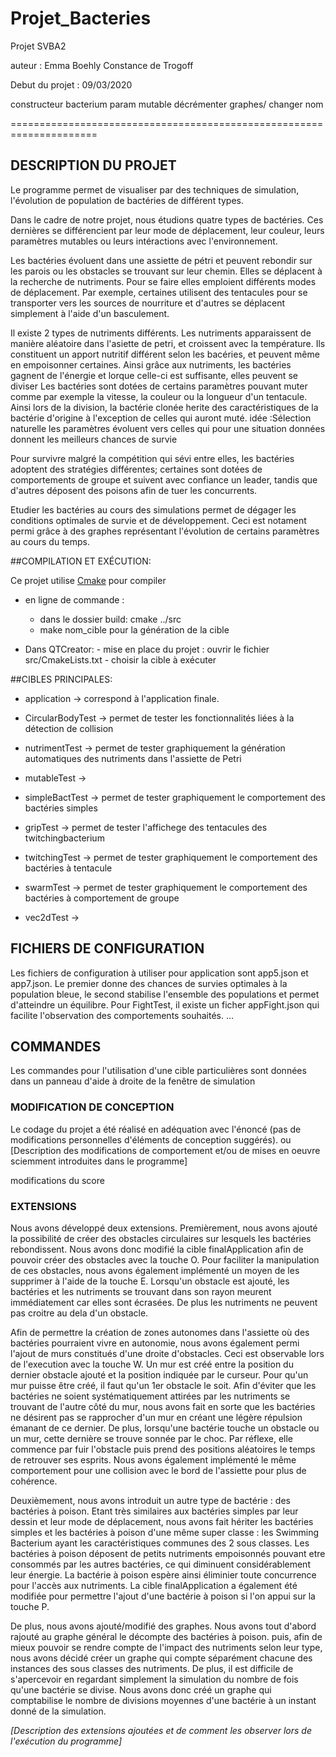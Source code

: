 # Projet_Bacteries
Projet SVBA2

auteur : Emma Boehly Constance de Trogoff

Debut du projet : 09/03/2020

constructeur bacterium param mutable
décrémenter graphes/ changer nom

=====================================================================
## DESCRIPTION DU PROJET
Le programme permet de visualiser par des techniques de simulation, l'évolution de population de bactéries de différent types.

Dans le cadre de notre projet, nous étudions quatre types de bactéries.
Ces dernières se différencient par leur mode de déplacement, leur couleur, leurs paramètres mutables ou leurs intéractions avec l'environnement.

Les bactéries évoluent dans une assiette de pétri et peuvent rebondir sur les parois ou les obstacles se trouvant sur leur chemin.
Elles se déplacent à la recherche de nutriments. Pour se faire elles emploient différents modes de déplacement.
Par exemple, certaines utilisent des tentacules pour se transporter vers les sources de nourriture et d'autres se
déplacent simplement à l'aide d'un basculement.

Il existe 2 types de nutriments différents. Les nutriments apparaissent de manière aléatoire dans l'asiette de petri, et croissent avec la température.
Ils constituent un apport nutritif différent selon les bacéries, et peuvent même en empoisonner certaines.
Ainsi grâce aux nutriments, les bactéries gagnent de l'énergie et lorque celle-ci est suffisante, elles peuvent se diviser
Les bactéries sont dotées de certains paramètres pouvant muter comme par exemple la vitesse, la couleur ou la longueur d'un tentacule.
Ainsi lors de la division, la bactérie clonée herite des caractéristiques de la bactérie d'origine à l'exception de celles qui auront muté.
idée :Sélection naturelle les paramètres évoluent vers celles qui pour une situation données donnent les meilleurs chances de survie

Pour survivre malgré la compétition qui sévi entre elles, les bactéries adoptent des stratégies différentes; certaines sont dotées de comportements de groupe et suivent avec confiance un leader,
tandis que d'autres déposent des poisons afin de tuer les concurrents.

Etudier les bactéries au cours des simulations permet de dégager les conditions optimales de survie et de développement.
Ceci est notament permi grâce à des graphes représentant l'évolution de certains paramètres au cours du temps.

##COMPILATION ET EXÉCUTION:

Ce projet utilise  [Cmake](https://cmake.org/) pour compiler

* en ligne de commande :
    - dans le dossier build: cmake ../src
    - make nom_cible pour la génération de la cible

* Dans QTCreator:
       - mise en place du projet : ouvrir le fichier src/CmakeLists.txt
       - choisir la cible à exécuter

##CIBLES PRINCIPALES:

* application -> correspond à l'application finale.
* CircularBodyTest -> permet de tester les fonctionnalités liées à la détection de collision
* nutrimentTest -> permet de tester graphiquement la génération automatiques des nutriments dans l'assiette de Petri
* mutableTest ->
* simpleBactTest -> permet de tester graphiquement le comportement des bactéries simples
* gripTest -> permet de tester l'affichege des tentacules des twitchingbacterium
* twitchingTest -> permet de tester graphiquement le comportement des bactéries à tentacule
* swarmTest -> permet de tester graphiquement le comportement des bactéries à comportement de groupe

* vec2dTest ->


## FICHIERS DE CONFIGURATION

Les fichiers de configuration à utiliser pour application sont app5.json et
app7.json. Le premier donne des chances de survies optimales à la population
bleue, le second stabilise l'ensemble des populations et permet
d'atteindre un équilibre.
Pour FightTest, il existe un ficher appFight.json qui facilite l'observation
des comportements souhaités.
...

## COMMANDES

Les commandes pour l'utilisation d'une cible particulières sont données
dans un panneau d'aide à droite de la fenêtre de simulation

### MODIFICATION DE CONCEPTION

Le codage du projet a été réalisé en adéquation avec l'énoncé (pas de modifications personnelles d'éléments de conception suggérés).
ou
[Description des modifications de comportement et/ou de mises en oeuvre sciemment introduites
dans le programme]

modifications du score

### EXTENSIONS

Nous avons développé deux extensions.
Premièrement, nous avons ajouté la possibilité de créer des obstacles circulaires sur lesquels les bactéries rebondissent.
Nous avons donc modifié la cible finalApplication afin de pouvoir créer des obstacles avec la touche O.
Pour faciliter la manipulation de ces obstacles, nous avons également implémenté un moyen de les supprimer à l'aide de la touche E.
Lorsqu'un obstacle est ajouté, les bactéries et les nutriments se trouvant dans son rayon meurent immédiatement
car elles sont écrasées. De plus les nutriments ne peuvent pas croitre au dela d'un obstacle.

Afin de permettre la création de zones autonomes dans l'assiette où des bactéries pourraient vivre en autonomie, nous avons également permi l'ajout
de murs constitués d'une droite d'obstacles. Ceci est observable lors de l'execution avec la touche W.
Un mur est créé entre la position du dernier obstacle ajouté et la position indiquée par le curseur. Pour qu'un mur puisse être créé,
il faut qu'un 1er obstacle le soit.
Afin d'éviter que les bactéries ne soient systématiquement attirées par les nutriments se trouvant de l'autre côté du mur,
nous avons fait en sorte que les bactéries ne désirent pas se rapprocher d'un mur en créant une légère répulsion émanant de ce dernier.
De plus, lorsqu'une bactérie touche un obstacle ou un mur, cette dernière se trouve sonnée par le choc. Par réflexe, elle commence par fuir l'obstacle
puis prend des positions aléatoires le temps de retrouver ses esprits. Nous avons également implémenté le même comportement pour une collision avec le
bord de l'assiette pour plus de cohérence.

Deuxièmement, nous avons introduit un autre type de bactérie : des bactéries à poison. Etant très similaires aux bactéries simples par leur dessin et
leur mode de déplacement, nous avons fait hériter les bactéries simples et les bactéries à poison d'une même super classe : les Swimming Bacterium
ayant les caractéristiques communes des 2 sous classes.
Les bactéries à poison déposent de petits nutriments empoisonnés pouvant etre consommés par les autres bactéries, ce qui diminuent considérablement
leur énergie. La bactérie à poison espère ainsi éliminier toute concurrence pour l'accès aux nutriments.
La cible finalApplication a également été modifiée pour permettre l'ajout d'une bactérie à poison si l'on appui sur la touche P.

De plus, nous avons ajouté/modifié des graphes.
Nous avons tout d'abord rajouté au graphe général le décompte des bactéries à poison.
puis, afin de mieux pouvoir se rendre compte de l'impact des nutriments selon leur type,
nous avons décidé créer un graphe qui compte séparément chacune des instances des sous classes des nutriments.
De plus, il est difficile de s'apercevoir en regardant simplement la simulation du nombre de fois qu'une bactérie se divise.
Nous avons donc créé un graphe qui comptabilise le nombre de divisions moyennes d'une bactérie à un instant donné de la simulation.

*[Description des extensions ajoutées et de comment les observer lors de l'exécution du programme]*
